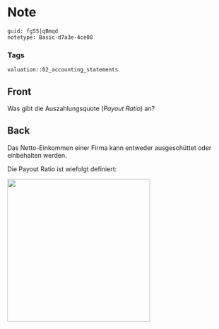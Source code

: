 # Note
```
guid: fg55|qBmqd
notetype: Basic-d7a3e-4ce08
```

### Tags
```
valuation::02_accounting_statements
```

## Front
<p>Was gibt die Auszahlungsquote (<i>Payout Ratio</i>) an?

## Back
<p>Das Netto-Einkommen einer Firma kann entweder ausgeschüttet oder
einbehalten werden.
<p>Die Payout Ratio ist wiefolgt definiert:
<p><img src="18mnwQmyDChGDtYmRr2s.png" style="width: 323px;">
